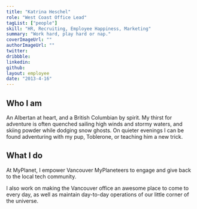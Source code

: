 ```yaml
---
title: "Katrina Heschel"
role: "West Coast Office Lead"
tagList: ["people"]
skill: "HR, Recruiting, Employee Happiness, Marketing"
summary: "Work hard, play hard or nap."
coverImageUrl: ""
authorImageUrl: ""
twitter:
dribbble:
linkedin:
github:
layout: employee
date: "2013-4-16"
---
```


## Who I am

An Albertan at heart, and a British Columbian by spirit. My thirst for adventure is often quenched sailing high winds and stormy waters, and skiing powder while dodging snow ghosts. On quieter evenings I can be found adventuring with my pup, Toblerone, or teaching him a new trick.

## What I do

At MyPlanet, I empower Vancouver MyPlaneteers to engage and give back to the local tech community.

I also work on making the Vancouver office an awesome place to come to every day, as well as maintain day-to-day operations of our little corner of the universe.
